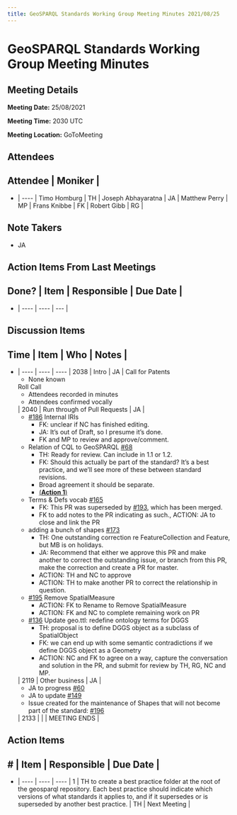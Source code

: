 ```yaml
---
title: GeoSPARQL Standards Working Group Meeting Minutes 2021/08/25
---
```

# GeoSPARQL Standards Working Group Meeting Minutes
## Meeting Details
**Meeting Date:** 25/08/2021

**Meeting Time:** 2030 UTC

**Meeting Location:** GoToMeeting  

## Attendees
Attendee | Moniker |
---
- | ---- |
Timo Homburg | TH |
Joseph Abhayaratna | JA |
Matthew Perry | MP |
Frans Knibbe | FK |
Robert Gibb | RG |


## Note Takers
- JA

## Action Items From Last Meetings
Done? | Item | Responsible | Due Date |
---
- | ---- | ---- | --- |

## Discussion Items
Time | Item | Who | Notes |
---
- | ---- | ---- | ---- |
2038 | Intro | JA | Call for Patents<ul><li>None known</li></ul>Roll Call<ul><li>Attendees recorded in minutes</li><li>Attendees confirmed vocally</li></ul> |
2040 | Run through of Pull Requests | JA | <ul><li>[#186](https://github.com/opengeospatial/ogc-geosparql/pull/186) Internal IRIs <ul><li>FK: unclear if NC has finished editing.</li><li>JA: It’s out of Draft, so I presume it’s done.</li><li>FK and MP to review and approve/comment.</li></ul></li><li>Relation of CQL to GeoSPARQL [#68](https://github.com/opengeospatial/ogc-geosparql/pull/68)<ul><li>TH: Ready for review. Can include in 1.1 or 1.2.</li><li>FK: Should this actually be part of the standard? It’s a best practice, and we’ll see more of these between standard revisions.</li><li>Broad agreement it should be separate.</li><li>[(**Action 1**)](#action_1)</li></ul></li><li>Terms & Defs vocab [#165](https://github.com/opengeospatial/ogc-geosparql/pull/165)<ul><li>FK: This PR was superseded by [#193](https://github.com/opengeospatial/ogc-geosparql/pull/193), which has been merged.</li><li>FK to add notes to the PR indicating as such., ACTION: JA to close and link the PR</li></ul></li><li>adding a bunch of shapes [#173](https://github.com/opengeospatial/ogc-geosparql/pull/173)<ul><li>TH: One outstanding correction re FeatureCollection and Feature, but MB is on holidays.</li><li>JA: Recommend that either we approve this PR and make another to correct the outstanding issue, or branch from this PR, make the correction and create a PR for master.</li><li>ACTION: TH and NC to approve</li><li>ACTION: TH to make another PR to correct the relationship in question.</li></ul></li><li>[#195](https://github.com/opengeospatial/ogc-geosparql/pull/195) Remove SpatialMeasure <ul><li>ACTION: FK to Rename to Remove SpatialMeasure</li><li>ACTION: FK and NC to complete remaining work on PR</li></ul></li><li>[#136](https://github.com/opengeospatial/ogc-geosparql/pull/136) Update geo.ttl: redefine ontology terms for DGGS<ul><li>TH: proposal is to define DGGS object as a subclass of SpatialObject</li><li>FK: we can end up with some semantic contradictions if we define DGGS object as a Geometry</li><li>ACTION: NC and FK to agree on a way, capture the conversation and solution in the PR, and submit for review by TH, RG, NC and MP.</li></ul></li></ul> |
2119 | Other business | JA | <ul><li>JA to progress [#60](https://github.com/opengeospatial/ogc-geosparql/issues/60)</li><li>JA to update [#149](https://github.com/opengeospatial/ogc-geosparql/issues/149)</li><li>Issue created for the maintenance of Shapes that will not become part of the standard: [#196](https://github.com/opengeospatial/ogc-geosparql/issues/196)</li></ul> |
2133 | | | MEETING ENDS |

## Action Items
\# | Item | Responsible | Due Date |
---
- | ---- | ---- | ---- |
<span name="action_1">1</span> | TH to create a best practice folder at the root of the geosparql repository. Each best practice should indicate which versions of what standards it applies to, and if it supersedes or is superseded by another best practice. | TH | Next Meeting |

